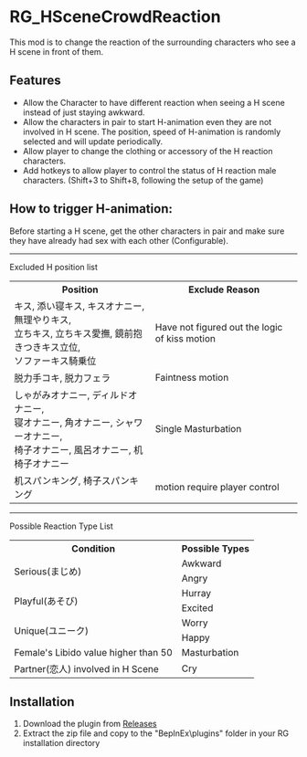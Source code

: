 # RG_HSceneCrowdReaction

This mod is to change the reaction of the surrounding characters who see a H scene in front of them.

## Features
- Allow the Character to have different reaction when seeing a H scene instead of just staying awkward.
- Allow the characters in pair to start H-animation even they are not involved in H scene. The position, speed of H-animation is randomly selected and will update periodically.
- Allow player to change the clothing or accessory of the H reaction characters.
- Add hotkeys to allow player to control the status of H reaction male characters. (Shift+3 to Shift+8, following the setup of the game)

## How to trigger H-animation:
Before starting a H scene, get the other characters in pair and make sure they have already had sex with each other (Configurable).



---
Excluded H position list
<table>
  <tr>
    <th>Position</th>
    <th>Exclude Reason</th>
  </tr>
  <tr>
    <td>
      キス, 添い寝キス, キスオナニー, 無理やりキス, <br>
      立ちキス, 立ちキス愛撫, 鏡前抱きつきキス立位, <br>
      ソファーキス騎乗位
    </td>
    <td>Have not figured out the logic of kiss motion</td>
  </tr>
  <tr>
    <td>
      脱力手コキ, 脱力フェラ
    </td>
    <td>Faintness motion</td>
  </tr>
  <tr>
    <td>
      しゃがみオナニー, ディルドオナニー, <br>
      寝オナニー, 角オナニー, シャワーオナニー, <br>
      椅子オナニー, 風呂オナニー, 机椅子オナニー
    </td>
    <td>Single Masturbation</td>
  </tr>
  </tr>
    <tr>
    <td>
      机スパンキング, 椅子スパンキング
    </td>
    <td>motion require player control</td>
  </tr>
</table>

---
Possible Reaction Type List

<table>
  <tr>
    <th>Condition</th>
    <th>Possible Types</th>
  </tr>
  <tr>
    <td rowspan="2">Serious(まじめ)</td>
    <td>Awkward</td>
  </tr>
  <tr>
    <td>Angry</td>
  </tr>
  <tr>
    <td rowspan="2">Playful(あそび)</td>
    <td>Hurray</td>
  </tr>
  <tr>
    <td>Excited</td>
  </tr>
  <tr>
    <td rowspan="2">Unique(ユニーク)</td>
    <td>Worry</td>
  </tr>
  <tr>
    <td>Happy</td>
  </tr>
  <tr>
    <td>Female's Libido value higher than 50</td>
    <td>Masturbation</td>
  </tr>
  <tr>
    <td>Partner(恋人) involved in H Scene</td>
    <td>Cry</td>
  </tr>
</table>

## Installation
1. Download the plugin from [Releases](https://github.com/hawkeye-e/RG_HSceneCrowdReaction/releases)
2. Extract the zip file and copy to the "BepInEx\plugins" folder in your RG installation directory
